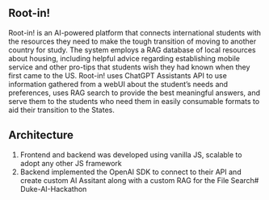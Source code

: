 ## Root-in!
Root-in! is an AI-powered platform that connects international
students with the resources they need to make the tough
transition of moving to another country for study.
The system employs a RAG database of local resources about
housing, including helpful advice regarding establishing mobile
service and other pro-tips that students wish they had known when
they first came to the US.
Root-in! uses ChatGPT Assistants API to use information gathered
from a webUI about the student’s needs and preferences, uses RAG
search to provide the best meaningful answers, and serve them to
the students who need them in easily consumable formats to aid
their transition to the States.
## Architecture
1. Frontend and backend was developed using vanilla JS, scalable to adopt any other JS framework
2. Backend implemented the OpenAI SDK to connect to their API and create custom AI Assitant along with a custom RAG for the File Search# Duke-AI-Hackathon
